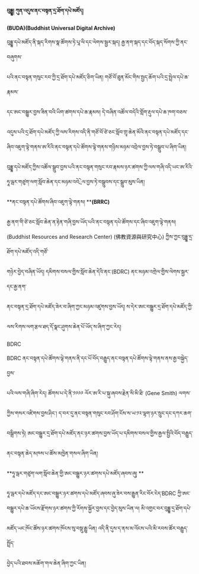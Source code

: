 **བུདྡྷ། ཀུན་འདུས་ནང་བསྟན་དྲ་ཐོག་དཔེ་མཛོད།**

**(BUDA)(****Buddhist Universal Digital Archive****)**

བུདྡྷ་དཔེ་མཛོད་ནི་སྐད་རིགས་སྣ་ཚོགས་ཏེ་པཱ་ལི་དང་ལེགས་སྦྱར་སྐད། རྒྱ་ནག་སྐད་དང་བོད་སྐད་སོགས་ཀྱི་ནང་བཞུགས་

པའི་ནང་བསྟན་གསུང་རབ་ཀྱི་དྲ་ཐོག་དཔེ་མཛོད་ཅིག་ཡིན། གཙོ་བོ་ཐུན་མོང་གིས་སྤྱད་ཆོག་པའི་དྲ་སྤྲེལ་དཔེ་ཆ་རྣམས་

དང་ཨང་བསྒྱུར་བྱས་ཟིན་བའི་ཡིག་ཚགས་དཔེ་ཆ་རྣམས། དེ་བཞིན་འཚོལ་བདེའི་གློག་རྡུལ་དཔེ་ཆ་ཁག་བཅས་

འདུས་པའི་དྲ་ཐོག་དཔེ་མཛོད་ཀྱི་ལས་རིགས་འདི་ནི་གཙོ་བོ་ཙེ་ཅང་སློབ་གྲྭ་ཆེན་མོའི་ནང་བསྟན་དཔེ་མཛོད་དང་ཞིབ་འཇུག་ལྟེ་གནས་ཨ་རིའི་ནང་བསྟན་དཔེ་ཚོགས་ལྟེ་གནས་གཉིས་མཉམ་འབྲེལ་བྱས་ཏེ་བསྒྲུབ་པ་ཞིག་ཡིན། 

བུདྡྷ་དཔེ་མཛོད་ཀྱིས་འཚོལ་སྒྲུབ་བྱས་པའི་ནང་བསྟན་གསུང་རབ་རྣམས་ཉར་ཚགས་ཀྱི་ལས་གཞི་འདི་ཡང་ཨ་རིའི་ཧཱ་ལྦར་གཙུག་ལག་སློབ་ཆེན་དང་མཉམ་འབེྲེལ་བྱས་ཏེ་བསྒྲུབས་དང་སྒྲུབ་མུས་ཡིན། 

**ནང་བསྟན་དཔེ་ཚོགས་ཞིབ་འཇུག་ལྟེ་གནས། ****(BRRC)**

རྒྱ་ནག་གི་ཙེ་ཅང་སློབ་ཆེན་ན་རྟེན་གཞི་བྱས་ཡོད་པའི་ནང་བསྟན་དཔེ་ཚོགས་དང་ཞིབ་འཇུག་ལྟེ་གནས། (Buddhist Resources and Research Center) (佛教資源與研究中心) ཀྱིས་ཀྱང་བུདྡྷ་དྲ་ཐོག་དཔེ་མཛོད་འདི་གཙོ་

གཉེར་བྱེད་བཞིན་ཡོད། དམིགས་བསལ་གྱིས་སློབ་ཆེན་དེའི་ནང་(BDRC) ནང་མཉམ་འགྲེལ་གྱིས་ལེགས་སྦྱར་དང་རྒྱ་ནག་

ནང་བསྟན་དྲ་ཐོག་དཔེ་མཛོད་ཟེར་བ་ཞིག་ཀྱང་མཉམ་འཛུགས་བྱས་ཡོད། ས་དེར་ཨང་བསྒྱུར་དྲ་ཐོག་དཔེ་མཛོད་ཀྱི་

ལས་རིགས་ལག་རྩལ་ཐད་དོ་སྣང་ཤུགས་ཆེན་པོ་ཡོད་ས་ཞིག་ཀྱང་རེད།

BDRC 

BDRC ནང་བསྟན་དཔེ་ཚོགས་ལྟེ་གནས་ནི་དང་པོ་བོད་བརྒྱུད་ནང་བསྟན་དཔེ་ཚོགས་ལྟེ་གནས་ནས་རྒྱ་བསྐྱེད་བྱས་

པའི་ལས་གཞི་ཞིག་རེད། ཚོགས་པ་དེ་ནི་༡༩༩༩ ལོར་ཨ་རི་པ་སྐུ་ཞབས་རྗེན་སི་མི་ཐི་ (Gene Smith) ལགས་

ཀྱིས་གསར་འཛིགས་བྱས་ཤིང་། ད་བར་དུ་ནང་བསྟན་གསུང་རབ་ཤོག་ངོས་ས་ཡ་༡༢་ལྷག་ཉར་སྲུང་དང་དཀར་ཆག་

བསྒྲིགས་ཏེ། ཨང་བསྒྱུར་དྲ་ཐོག་དཔེ་མཛོད་ནང་ཉར་ཚགས་བྱས་ཡོད་པ་དམིགས་བསལ་གྱིས་རྒྱལ་སྤྱིའི་བོད་བརྒྱུད་

ནང་བསྟན་ཆེད་མཁས་པ་ཚོས་མཁྱེན་གསལ་ཞིག་ཡིན།

**ཧཱ་ལྦར་གཙུག་ལག་སློབ་ཆེན་གྱི་ཨང་བསྒྱུར་ཉར་ཚགས་དཔེ་མཛོད་ཞབས་ཞུ། **

ཧཱ་ལྦར་དཔེ་མཛོད་དང་ཨང་བསྒྱུར་ཉར་ཚགས་དཔེ་མཛོད་ཞབས་ཞུ་ཟེར་བས་རྒྱུན་རིང་བོར་ངེད་BDRC ཀྱི་ཨང་བསྒྱུར་དཔེ་ཆ་ཡོངས་རྫོགས་ཉར་ཚགས་ཀྱི་རོགས་སྐྱོར་བྱས་དང་བྱེད་མུས་ཡིན་ལ། མི་འགྱང་བར་བུདྡྷ་དྲ་ཐོག་དཔེ་

མཛོད་ཡང་ཁོང་ཚོས་ཉར་ཚགས་ཁོངས་སུ་བསྡུ་རྒྱུ་ཡིན། འདི་ནི་དུས་ད་ནས་མ་འོངས་པའི་མི་ཪབས་ཚོར་བརྒྱུད་སྤྲོད་

བྱེད་པའི་ཐབས་མཆོག་གལ་ཆེན་ཞིག་ཀྱང་ཡིན།

